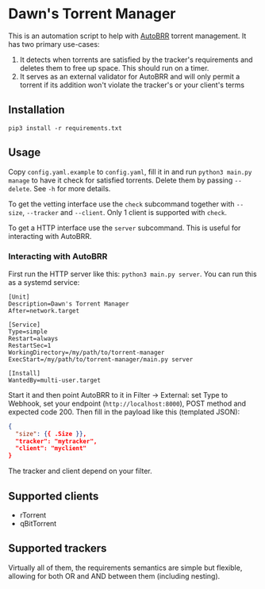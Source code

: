 # Dawn's Torrent Manager

This is an automation script to help with [AutoBRR](https://autobrr.com/) torrent management.
It has two primary use-cases:

1. It detects when torrents are satisfied by the tracker's requirements and deletes them to free up space. This should run on a timer.
2. It serves as an external validator for AutoBRR and will only permit a torrent if its addition won't violate the tracker's or your client's terms

## Installation

```
pip3 install -r requirements.txt
```

## Usage

Copy `config.yaml.example` to `config.yaml`, fill it in and run `python3 main.py manage` to have it check for satisfied torrents. Delete them by passing `--delete`. See `-h` for more details.

To get the vetting interface use the `check` subcommand together with `--size`, `--tracker` and `--client`. Only 1 client is supported with `check`.

To get a HTTP interface use the `server` subcommand. This is useful for interacting with AutoBRR.

### Interacting with AutoBRR

First run the HTTP server like this: `python3 main.py server`. You can run this as a systemd service:

```
[Unit]
Description=Dawn's Torrent Manager
After=network.target

[Service]
Type=simple
Restart=always
RestartSec=1
WorkingDirectory=/my/path/to/torrent-manager
ExecStart=/my/path/to/torrent-manager/main.py server

[Install]
WantedBy=multi-user.target
```

Start it and then point AutoBRR to it in Filter -> External: set Type to Webhook, set your endpoint (`http://localhost:8000`), POST method and expected code 200. Then fill in the payload like this (templated JSON):

```json
{
  "size": {{ .Size }},
  "tracker": "mytracker",
  "client": "myclient"
}
```

The tracker and client depend on your filter.

## Supported clients

- rTorrent
- qBitTorrent

## Supported trackers

Virtually all of them, the requirements semantics are simple but flexible, allowing for both OR and AND between them (including nesting).
